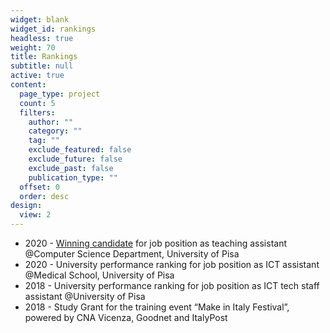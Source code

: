 ```yaml
---
widget: blank
widget_id: rankings
headless: true
weight: 70
title: Rankings
subtitle: null
active: true
content:
  page_type: project
  count: 5
  filters:
    author: ""
    category: ""
    tag: ""
    exclude_featured: false
    exclude_future: false
    exclude_past: false
    publication_type: ""
  offset: 0
  order: desc
design:
  view: 2
---
```

* 2020 - [Winning candidate](https://alboufficiale.unipi.it/wp-content/uploads/2021/01/verbale-supporti2021.pdf) for job position as teaching assistant @Computer Science Department, University of Pisa
* 2020 - University performance ranking for job position as ICT assistant @Medical School, University of Pisa
* 2018 - University performance ranking for job position as ICT tech staff assistant @University of Pisa
* 2018 - Study Grant for the training event “Make in Italy Festival”, powered by CNA Vicenza, Goodnet and ItalyPost

